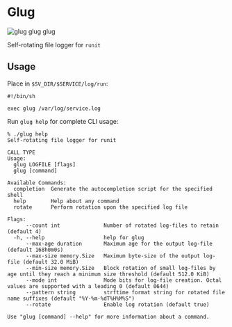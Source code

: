 Glug
====

![glug glug glug](https://media.giphy.com/media/6QAMESWJ82WAg/200.gif)

Self-rotating file logger for `runit`

## Usage

Place in `$SV_DIR/$SERVICE/log/run`:

```
#!/bin/sh

exec glug /var/log/service.log
```

Run `glug help` for complete CLI usage:

```
% ./glug help
Self-rotating file logger for runit

CALL TYPE
Usage:
  glug LOGFILE [flags]
  glug [command]

Available Commands:
  completion  Generate the autocompletion script for the specified shell
  help        Help about any command
  rotate      Perform rotation upon the specified log file

Flags:
      --count int              Number of rotated log-files to retain (default 4)
  -h, --help                   help for glug
      --max-age duration       Maximum age for the output log-file (default 168h0m0s)
      --max-size memory.Size   Maximum byte-size of the output log-file (default 32.0 MiB)
      --min-size memory.Size   Block rotation of small log-files by age until they reach a minimum size threshold (default 512.0 KiB)
      --mode int               Mode bits for log-file creation. Octal values are supported with a leading 0 (default 0644)
      --pattern string         strftime format string for rotated file name suffixes (default "%Y-%m-%dT%H%M%S")
      --rotate                 Enable log rotation (default true)

Use "glug [command] --help" for more information about a command.
```
